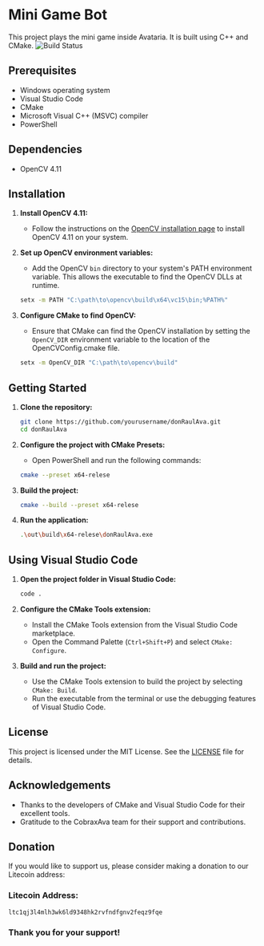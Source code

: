 # Mini Game Bot

This project plays the mini game inside Avataria. It is built using C++ and CMake.
![Build Status](https://github.com/quickwritereader/donraulava/actions/workflows/project.yml/badge.svg)

## Prerequisites

- Windows operating system
- Visual Studio Code
- CMake
- Microsoft Visual C++ (MSVC) compiler
- PowerShell

## Dependencies

- OpenCV 4.11

## Installation

1. **Install OpenCV 4.11:**
    - Follow the instructions on the [OpenCV installation page](https://opencv.org/releases/) to install OpenCV 4.11 on your system.

2. **Set up OpenCV environment variables:**
    - Add the OpenCV `bin` directory to your system's PATH environment variable. This allows the executable to find the OpenCV DLLs at runtime.
    ```sh
    setx -m PATH "C:\path\to\opencv\build\x64\vc15\bin;%PATH%"
    ```

3. **Configure CMake to find OpenCV:**
    - Ensure that CMake can find the OpenCV installation by setting the `OpenCV_DIR` environment variable to the location of the OpenCVConfig.cmake file.
    ```sh
    setx -m OpenCV_DIR "C:\path\to\opencv\build"
    ```

## Getting Started

1. **Clone the repository:**
    ```sh
    git clone https://github.com/yourusername/donRaulAva.git
    cd donRaulAva
    ```

2. **Configure the project with CMake Presets:**
    - Open PowerShell and run the following commands:
    ```sh
    cmake --preset x64-relese
    ```

3. **Build the project:**
    ```sh
    cmake --build --preset x64-relese
    ```

4. **Run the application:**
    ```sh
    .\out\build\x64-relese\donRaulAva.exe
    ```

## Using Visual Studio Code

1. **Open the project folder in Visual Studio Code:**
    ```sh
    code .
    ```

2. **Configure the CMake Tools extension:**
    - Install the CMake Tools extension from the Visual Studio Code marketplace.
    - Open the Command Palette (`Ctrl+Shift+P`) and select `CMake: Configure`.

3. **Build and run the project:**
    - Use the CMake Tools extension to build the project by selecting `CMake: Build`.
    - Run the executable from the terminal or use the debugging features of Visual Studio Code.

## License

This project is licensed under the MIT License. See the [LICENSE](LICENSE) file for details.

## Acknowledgements

- Thanks to the developers of CMake and Visual Studio Code for their excellent tools.
- Gratitude to the CobraxAva team for their support and contributions.

## Donation  
  If you would like to support us, please consider making a donation to our Litecoin address:

  ### Litecoin Address:
  ```
  ltc1qj3l4mlh3wk6ld9348hk2rvfndfgnv2feqz9fqe
  ```
    
  ### Thank you for your support!
